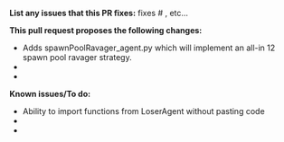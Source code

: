<!-- 
============================
A checklist before submitting a Pull Request
============================
1. Ensure that your code follows the CamelCase naming convention. ( https://en.wikipedia.org/wiki/Camel_case )
2. Ensure that you are making a pull request for the master branch.
3. Ensure that your branch is rebased ONTOP of origin/master.
4. Ensure that your branch compiles.
5. Fill out the form below with as much information as you can. Feel free to add more comments if you need to.
 -->

**List any issues that this PR fixes:** fixes # , etc...
<!-- For example, "Fixes #287 , fixes #100 , and fixes #20" -->

**This pull request proposes the following changes:**
<!-- List changes that this RP includes -->
- Adds spawnPoolRavager_agent.py which will implement an all-in 12 spawn pool ravager strategy.
- 
- 

**Known issues/To do:**
<!-- List any bugs that are introduced with this PR or anything that needs further development -->
- Ability to import functions from LoserAgent without pasting code
- 
- 
